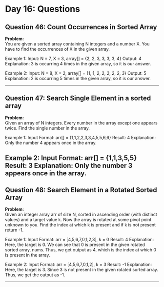 # Day 16: Questions

## Question 46: Count Occurrences in Sorted Array

**Problem:**  
You are given a sorted array containing N integers and a number X. You have to find the occurrences of X in the given array.

Example 1:
Input: N = 7, X = 3, array[] = {2, 2, 3, 3, 3, 3, 4}
Output: 4
Explanation: 3 is occurring 4 times in the given array, so it is our answer.

Example 2:
Input: N = 8, X = 2, array[] = {1, 1, 2, 2, 2, 2, 2, 3}
Output: 5
Explanation: 2 is occurring 5 times in the given array, so it is our answer.

---

## Question 47: Search Single Element in a sorted array

**Problem:**  
 Given an array of N integers. Every number in the array except one appears twice. Find the single number in the array.

Example 1:
Input Format:
 arr[] = {1,1,2,2,3,3,4,5,5,6,6}
Result:
 4
Explanation:
 Only the number 4 appears once in the array.

Example 2:
Input Format:
 arr[] = {1,1,3,5,5}
Result:
 3
Explanation:
 Only the number 3 appears once in the array.
---

## Question 48: Search Element in a Rotated Sorted Array

**Problem:**  
Given an integer array arr of size N, sorted in ascending order (with distinct values) and a target value k. Now the array is rotated at some pivot point unknown to you. Find the index at which k is present and if k is not present return -1.



Example 1:
Input Format: arr = [4,5,6,7,0,1,2,3], k = 0
Result: 4
Explanation: Here, the target is 0. We can see that 0 is present in the given rotated sorted array, nums. Thus, we get output as 4, which is the index at which 0 is present in the array.

Example 2:
Input Format: arr = [4,5,6,7,0,1,2], k = 3
Result: -1
Explanation: Here, the target is 3. Since 3 is not present in the given rotated sorted array. Thus, we get the output as -1.

---

